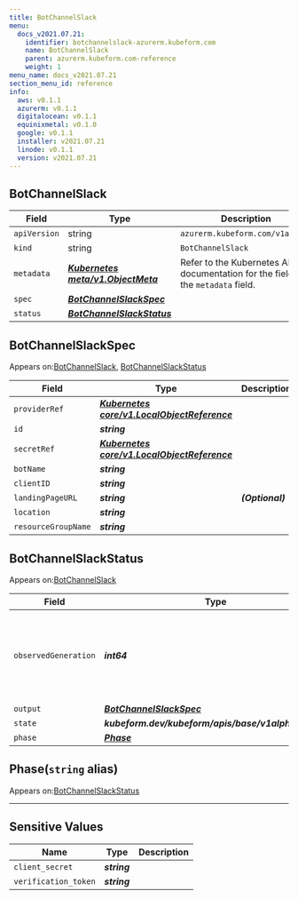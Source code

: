 ```yaml
---
title: BotChannelSlack
menu:
  docs_v2021.07.21:
    identifier: botchannelslack-azurerm.kubeform.com
    name: BotChannelSlack
    parent: azurerm.kubeform.com-reference
    weight: 1
menu_name: docs_v2021.07.21
section_menu_id: reference
info:
  aws: v0.1.1
  azurerm: v0.1.1
  digitalocean: v0.1.1
  equinixmetal: v0.1.0
  google: v0.1.1
  installer: v2021.07.21
  linode: v0.1.1
  version: v2021.07.21
---
```


## BotChannelSlack
| Field | Type | Description |
| ------ | ----- | ----------- |
| `apiVersion` | string | `azurerm.kubeform.com/v1alpha1` |
|    `kind` | string | `BotChannelSlack` |
| `metadata` | ***[Kubernetes meta/v1.ObjectMeta](https://v1-18.docs.kubernetes.io/docs/reference/generated/kubernetes-api/v1.18/#objectmeta-v1-meta)***|Refer to the Kubernetes API documentation for the fields of the `metadata` field.|
| `spec` | ***[BotChannelSlackSpec](#botchannelslackspec)***||
| `status` | ***[BotChannelSlackStatus](#botchannelslackstatus)***||
## BotChannelSlackSpec

Appears on:[BotChannelSlack](#botchannelslack), [BotChannelSlackStatus](#botchannelslackstatus)

| Field | Type | Description |
| ------ | ----- | ----------- |
| `providerRef` | ***[Kubernetes core/v1.LocalObjectReference](https://v1-18.docs.kubernetes.io/docs/reference/generated/kubernetes-api/v1.18/#localobjectreference-v1-core)***||
| `id` | ***string***||
| `secretRef` | ***[Kubernetes core/v1.LocalObjectReference](https://v1-18.docs.kubernetes.io/docs/reference/generated/kubernetes-api/v1.18/#localobjectreference-v1-core)***||
| `botName` | ***string***||
| `clientID` | ***string***||
| `landingPageURL` | ***string***| ***(Optional)*** |
| `location` | ***string***||
| `resourceGroupName` | ***string***||
## BotChannelSlackStatus

Appears on:[BotChannelSlack](#botchannelslack)

| Field | Type | Description |
| ------ | ----- | ----------- |
| `observedGeneration` | ***int64***| ***(Optional)*** Resource generation, which is updated on mutation by the API Server.|
| `output` | ***[BotChannelSlackSpec](#botchannelslackspec)***| ***(Optional)*** |
| `state` | ***kubeform.dev/kubeform/apis/base/v1alpha1.State***| ***(Optional)*** |
| `phase` | ***[Phase](#phase)***| ***(Optional)*** |
## Phase(`string` alias)

Appears on:[BotChannelSlackStatus](#botchannelslackstatus)

---
## Sensitive Values
| Name | Type | Description |
|------|------|-------------|
| `client_secret` | ***string*** ||
| `verification_token` | ***string*** ||
